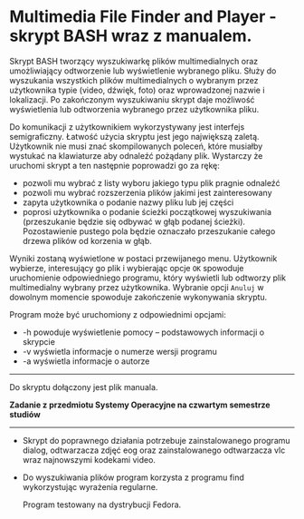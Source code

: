 # Multimedia File Finder and Player - skrypt BASH wraz z manualem.

Skrypt BASH tworzący wyszukiwarkę plików multimedialnych oraz umożliwiający odtworzenie lub wyświetlenie wybranego pliku. Służy do wyszukania wszystkich plików multimedialnych o wybranym przez użytkownika typie (video, dźwięk, foto) oraz wprowadzonej nazwie i lokalizacji. Po zakończonym wyszukiwaniu skrypt daje możliwość wyświetlenia lub odtworzenia wybranego przez użytkownika pliku. 

Do komunikacji z użytkownikiem wykorzystywany jest interfejs semigraficzny. Łatwość użycia skryptu jest jego największą zaletą. Użytkownik nie musi znać skompilowanych poleceń, które musiałby wystukać na klawiaturze aby odnaleźć pożądany plik. Wystarczy że uruchomi skrypt a ten następnie poprowadzi go za rękę:
- pozwoli mu wybrać z listy wyboru jakiego typu plik pragnie odnaleźć
- pozwoli mu wybrać rozszerzenia plików jakimi jest zainteresowany
- zapyta użytkownika o podanie nazwy pliku lub jej części
- poprosi użytkownika o podanie ścieżki początkowej wyszukiwania (przeszukanie będzie się odbywać w głąb podanej ścieżki). Pozostawienie pustego pola będzie oznaczało przeszukanie całego drzewa plików od korzenia w głąb.

Wyniki zostaną wyświetlone w postaci przewijanego menu. Użytkownik wybierze, interesujący go plik i wybierając opcje <code>OK</code> spowoduje uruchomienie odpowiedniego programu, który wyświetli lub odtworzy plik multimedialny wybrany przez użytkownika. Wybranie opcji <code>Anuluj</code> w dowolnym momencie spowoduje zakończenie wykonywania skryptu.

Program może być uruchomiony z odpowiednimi opcjami:
- -h	powoduje wyświetlenie pomocy – podstawowych informacji o skrypcie
- -v	wyświetla informacje o numerze wersji programu
- -a	wyświetla informacje o autorze

---

Do skryptu dołączony jest plik manuala.

**Zadanie  z przedmiotu Systemy Operacyjne na czwartym semestrze studiów**

---

- Skrypt do poprawnego działania potrzebuje zainstalowanego programu dialog, odtwarzacza zdjęć eog oraz zainstalowanego odtwarzacza vlc wraz najnowszymi kodekami video.
- Do wyszukiwania plików program korzysta z programu find wykorzystując wyrażenia regularne.

    Program testowany na dystrybucji Fedora.
